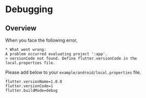 # Debugging

## Overview

When you face the following error,

```text
* What went wrong:
A problem occurred evaluating project ':app'.
> versionCode not found. Define flutter.versionCode in the local.properties file.
```

Please add below to your `example/android/local.properties` file.

```text
flutter.versionName=1.0.0
flutter.versionCode=1
flutter.buildMode=debug
```

